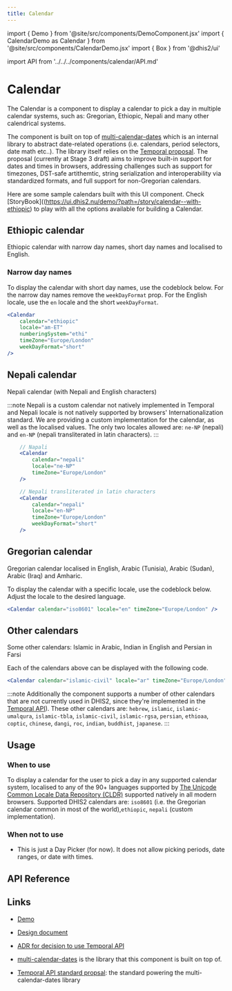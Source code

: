 ```yaml
---
title: Calendar
---
```


import { Demo } from '@site/src/components/DemoComponent.jsx'
import { CalendarDemo as Calendar } from '@site/src/components/CalendarDemo.jsx'
import { Box } from '@dhis2/ui'

import API from '../../../components/calendar/API.md'

# Calendar

The Calendar is a component to display a calendar to pick a day in multiple calendar systems, such as: Gregorian, Ethiopic, Nepali and many other calendrical systems.

The component is built on top of [multi-calendar-dates](https://github.com/dhis2/multi-calendar-dates/tree/beta) which is an internal library to abstract date-related operations (i.e. calendars, period selectors, date math etc..). The library itself relies on the [Temporal proposal](https://tc39.es/proposal-temporal/#sec-temporal-intro). The proposal (currently at Stage 3 draft) aims to improve built-in support for dates and times in browsers, addressing challenges such as support for timezones, DST-safe artithemtic, string serialization and interoperability via standardized formats, and full support for non-Gregorian calendars.

Here are some sample calendars built with this UI component. Check [StoryBook]((https://ui.dhis2.nu/demo/?path=/story/calendar--with-ethiopic) to play with all the options available for building a Calendar.

## Ethiopic calendar

Ethiopic calendar with narrow day names, short day names and localised to English.

### Narrow day names

<Demo>
    <div className="wrapper">
        <Calendar
                calendar="ethiopic"
                locale="am-ET"
                numberingSystem="ethi"
                timeZone="Europe/London"
        />
        <Calendar
                calendar="ethiopic"
                locale="am-ET"
                numberingSystem="ethi"
                timeZone="Europe/London"
                weekDayFormat="short"
        />
        <Calendar
                calendar="ethiopic"
                locale="en"
                numberingSystem="ethi"
                timeZone="Europe/London"
                weekDayFormat="short"
        />
    </div>
</Demo>

To display the calendar with short day names, use the codeblock below. For the narrow day names remove the `weekDayFormat` prop. For the English locale, use the `en` locale and the short `weekDayFormat`.

```jsx
<Calendar
    calendar="ethiopic"
    locale="am-ET"
    numberingSystem="ethi"
    timeZone="Europe/London"
    weekDayFormat="short"
/>
```

## Nepali calendar

Nepali calendar (with Nepali and English characters)

:::note
Nepali is a custom calendar not natively implemented in Temporal and Nepali locale is not natively supported by browsers' Internationalization standard. We are providing a custom implementation for the calendar, as well as the localised values. The only two locales allowed are: `ne-NP` (nepali) and `en-NP` (nepali transliterated in latin characters).
:::

<Demo>
    <div className="wrapper">
        <Calendar
            calendar="nepali"
            locale="ne-NP"
            timeZone="Europe/London"
        />
        <Calendar
            calendar="nepali"
            locale="en-NP"
            timeZone="Europe/London"
            weekDayFormat="short"
        />
    </div>
</Demo>

```jsx
    // Napali
    <Calendar
        calendar="nepali"
        locale="ne-NP"
        timeZone="Europe/London"
    />

    // Nepali transliterated in latin characters
    <Calendar
        calendar="nepali"
        locale="en-NP"
        timeZone="Europe/London"
        weekDayFormat="short"
    />
```

## Gregorian calendar

Gregorian calendar localised in English, Arabic (Tunisia), Arabic (Sudan), Arabic (Iraq) and Amharic.

<Demo>
    <div className="wrapper">
        <Calendar
                calendar="iso8601"
                locale="en"
                timeZone="Europe/London"
        />
        <Calendar
                calendar="iso8601"
                locale="ar-TN"
                timeZone="Europe/London"
                dir="rtl"
        />
        <Calendar
                calendar="iso8601"
                locale="ar-SD"
                timeZone="Europe/London"
                dir="rtl"
        />
        <Calendar
                calendar="iso8601"
                locale="ar-IQ"
                timeZone="Europe/London"
                dir="rtl"
        />
        <Calendar
                calendar="iso8601"
                locale="am-ET"
                timeZone="Europe/London"
                dir="rtl"
        />
    </div>
</Demo>

To display the calendar with a specific locale, use the codeblock below. Adjust the locale to the desired language.

```jsx
<Calendar calendar="iso8601" locale="en" timeZone="Europe/London" />
```

## Other calendars

Some other calendars: Islamic in Arabic, Indian in English and Persian in Farsi

<Demo>
    <div className="wrapper">
        <Calendar
                calendar="islamic-civil"
                locale="ar"
                timeZone="Europe/London"
        />
        <Calendar
                calendar="indian"
                locale="en"
                timeZone="Europe/London"
                weekDayFormat="short"
        />
        <Calendar
                calendar="persian"
                locale="fa"
                timeZone="Europe/London"
                weekDayFormat="short"
        />
    </div>
    <style jsx>{`
        .wrapper {
            display: flex;
            gap: 10px;
            overflow-x: scroll
        }
    `}
    </style>
</Demo>

Each of the calendars above can be displayed with the following code.

```jsx
<Calendar calendar="islamic-civil" locale="ar" timeZone="Europe/London" />
```

:::note
Additionally the component supports a number of other calendars that are not currently used in DHIS2, since they're implemented in the [Temporal API](https://tc39.es/proposal-temporal/)). These other calendars are: `hebrew`, `islamic`, `islamic-umalqura`, `islamic-tbla`, `islamic-civil`, `islamic-rgsa`, `persian`, `ethioaa`, `coptic`, `chinese`, `dangi`, `roc`, `indian`, `buddhist`, `japanese`.
:::

## Usage

### When to use

To display a calendar for the user to pick a day in any supported calendar system, localised to any of the 90+ languages supported by [The Unicode Common Locale Data Repository (CLDR)](https://cldr.unicode.org/index) supported natively in all modern browsers. Supported DHIS2 calendars are: `iso8601` (i.e. the Gregorian calendar common in most of the world),`ethiopic`, `nepali` (custom implementation).

### When not to use

-   This is just a Day Picker (for now). It does not allow picking periods, date ranges, or date with times.

## API Reference

<API />

## Links

-   [Demo](https://ui.dhis2.nu/demo/?path=/story/calendar--with-ethiopic)

-   [Design document](https://docs.google.com/document/d/19zjyB45oBbqC5KeubaU8E7cw9fGhFc3tOXY0GkzZKqc/edit#)

-   [ADR for decision to use Temporal API](https://github.com/dhis2/multi-calendar-dates/blob/beta/doc/architecture/decisions/0002-use-temporal-api-as-the-backbone-for-the-engine.md)

-   [multi-calendar-dates](https://github.com/dhis2/multi-calendar-dates) is the library that this component is built on top of.

-   [Temporal API standard propsal](https://tc39.es/proposal-temporal/): the standard powering the multi-calendar-dates library
